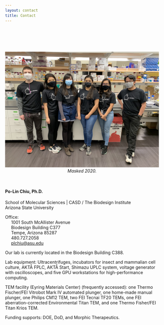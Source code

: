 ```yaml
---
layout: contact
title: Contact
---
```


<br><br>

<br>
<p align="center">
  <!--<img src="images/Group_photos/IMG_4020.jpg" width="1000px">-->
  <img src="images/Group_photos/IMG_4020.jpg" width="800px">
  <em>Masked 2020.</em>
</p>
<br>

#### Po-Lin Chiu, Ph.D.
School of Molecular Sciences | CASD / The Biodesign Institute<br>
Arizona State University<br>

Office: <br>
&nbsp;&nbsp;&nbsp;&nbsp;&nbsp;1001 South McAllister Avenue<br>
&nbsp;&nbsp;&nbsp;&nbsp;&nbsp;Biodesign Building C377<br>
&nbsp;&nbsp;&nbsp;&nbsp;&nbsp;Tempe, Arizona 85287<br>
&nbsp;&nbsp;&nbsp;&nbsp;&nbsp;480.727.2058<br>
&nbsp;&nbsp;&nbsp;&nbsp;&nbsp;plchiu@asu.edu

Our lab is currently located in the Biodesign Building C388. <br>

Lab equipment: Ultracentrifuges, incubators for insect and mammalian cell culture, AKTÅ FPLC, AKTÅ Start, Shimazu UPLC system, voltage generator with oscilloscopes, and five GPU workstations for high-performance computing. <br>

TEM facility (Eyring Materials Center) (frequently accessed): one Thermo Fischer/FEI Vitrobot Mark IV automated plunger, one home-made manual plunger, one Philips CM12 TEM, two FEI Tecnai TF20 TEMs, one FEI aberration-corrected Environmental Titan TEM, and one Thermo Fisher/FEI Titan Krios TEM. <br>

Funding supports: DOE, DoD, and Morphic Therapeutics. 
